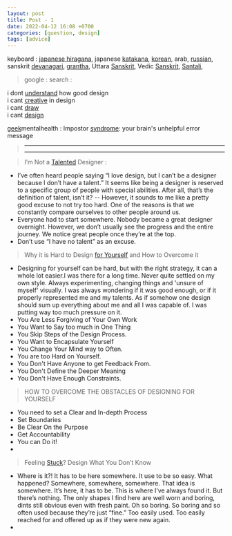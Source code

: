 ```yaml
---
layout: post
title: Post - 1
date: 2022-04-12 16:08 +0700
categories: [question, design]
tags: [advice]
---
```



keyboard : [japanese hiragana](https://www.lexilogos.com/keyboard/hiragana.htm), japanese [katakana](https://www.lexilogos.com/keyboard/katakana.htm), [korean](https://www.lexilogos.com/keyboard/korean.htm), arab, [russian](https://www.lexilogos.com/keyboard/russian.htm), sanskrit [devanagari](https://www.lexilogos.com/keyboard/sanskrit_devanagari.htm), [grantha](https://www.lexilogos.com/keyboard/grantha.htm), Uttara [Sanskrit](https://www.lexilogos.com/keyboard/sanskrit_devanagari_uttara.htm), Vedic [Sanskrit](https://www.lexilogos.com/keyboard/sanskrit_vedic.htm), [Santali](https://www.lexilogos.com/keyboard/santali.htm), 

> google : search :

i dont [understand](https://www.google.com/search?client=firefox-b-d&q=i+dont+understand+how+good+design) how good design  
i cant [creative](https://www.google.com/search?client=firefox-b-d&q=i+cant+creative+in+design) in design  
i cant [draw](https://www.google.com/search?client=firefox-b-d&q=i+cant+draw)  
i cant [design](https://www.google.com/search?client=firefox-b-d&q=i+cant+design)  

[geek](https://geekmentalhelp.com/)mentalhealth : Impostor [syndrome](https://pixelpioneers.co/blog/2017/impostor-syndrome-your-brains-unhelpful-error-message): your brain's unhelpful error message

>---  
>---  


> I’m Not a [Talented](https://rafaltomal.com/not-talented/) Designer :

- I’ve often heard people saying “I love design, but I can’t be a designer because I don’t have a talent.” It seems like being a designer is reserved to a specific group of people with special abilities. After all, that’s the definition of talent, isn’t it?
-- However, it sounds to me like a pretty good excuse to not try too hard. One of the reasons is that we constantly compare ourselves to other people around us.
- Everyone had to start somewhere. Nobody became a great designer overnight. However, we don’t usually see the progress and the entire journey. We notice great people once they’re at the top.
- Don’t use “I have no talent” as an excuse.

> Why it is Hard to Design [for Yourself](https://www.tabithaemma.com/post/why-it-is-hard-to-design-for-yourself-and-how-to-overcome-it) and How to Overcome it

- Designing for yourself can be hard, but with the right strategy, it can a whole lot easier.I was there for a long time. Never quite settled on my own style. Always experimenting, changing things and 'unsure of myself' visually. I was always wondering if it was good enough, or if it properly represented me and my talents. As if somehow one design should sum up everything about me and all I was capable of. I was putting way too much pressure on it.
- You Are Less Forgiving of Your Own Work
- You Want to Say too much in One Thing
- You Skip Steps of the Design Process.
- You Want to Encapsulate Yourself
- You Change Your Mind way to Often.
- You are too Hard on Yourself.
- You Don't Have Anyone to get Feedback From.
- You Don't Define the Deeper Meaning
- You Don't Have Enough Constraints.

> HOW TO OVERCOME THE OBSTACLES OF DESIGNING FOR YOURSELF
- You need to set a Clear and In-depth Process
- Set Boundaries
- Be Clear On the Purpose
- Get Accountability
- You can Do it!
- 


> Feeling [Stuck](https://www.smashingmagazine.com/2014/10/design-what-you-dont-know/)? Design What You Don’t Know

- Where is it?! It has to be here somewhere. It use to be so easy. What happened? Somewhere, somewhere, somewhere. That idea is somewhere. It’s here, it has to be. This is where I’ve always found it. But there’s nothing. The only shapes I find here are well worn and boring, dints still obvious even with fresh paint. Oh so boring. So boring and so often used because they’re just “fine.” Too easily used. Too easily reached for and offered up as if they were new again.
- 
